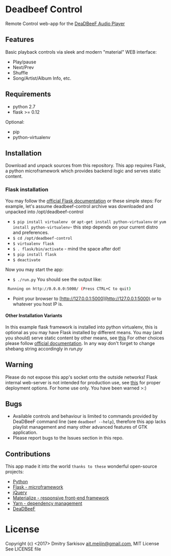 # Deadbeef Control
Remote Control web-app for the [DeaDBeeF Audio Player](https://github.com/DeaDBeeF-Player/deadbeef)

## Features
Basic playback controls via sleek and modern "material" WEB interface:

* Play/pause
* Next/Prev
* Shuffle
* Song/Artist/Album Info, etc.

## Requirements
* python 2.7
* flask >= 0.12

Optional:
* pip
* python-virtualenv

## Installation
Download and unpack sources from this repository.
This app requires Flask, a python microframework which provides backend logic and serves static content.

### Flask installation
You may follow the [official Flask documentation](http://flask.pocoo.org/docs/0.12/installation/) or these simple steps:
For example, let's assume deadbeef-control archive was downloaded and unpacked into /opt/deadbeef-control
* `$ pip install virtualenv ` or `apt-get install python-virtualenv` or `yum install python-virtualenv`- this step depends on your current distro and preferences.
* `$ cd /opt/deadbeef-control`
* `$ virtualenv flask`
* `$ . flask/bin/activate` - mind the space after dot!
* `$ pip install flask`
* `$ deactivate `

Now you may start the app:
* `$ ./run.py`
You should see the output like:
```bash
 Running on http://0.0.0.0:5000/ (Press CTRL+C to quit)
```
*  Point your browser to [http://127.0.0.1:5000](http://127.0.0.1:5000) or to whatever you host IP is.

#### Other Installation Variants
In this example flask framework is installed into python virtualenv, this is optional as you may have Flask installed by different means. You may (and you should) serve static content by other means, see [this](http://flask.pocoo.org/docs/0.12/deploying/#deployment)
For other choices please follow [official documentation](http://flask.pocoo.org/docs/dev/deploying/).
In any way don't forget to change shebang string accordingly in *run.py*

## Warning
Please do not expose this app's socket onto the outside networks!
Flask internal web-server is not intended for production use, see [this](http://flask.pocoo.org/docs/dev/deploying/) for proper deployment options.
For home use only. 
You have been warned >:)

## Bugs
* Available controls and behaviour is limited to commands provided by DeaDBeeF command line (see `deadbeef --help`), 
therefore this app lacks playlist management and many other advanced features of GTK application.
* Please report bugs to the Issues section in this repo.

## Contributions
This app made it into the world `thanks to these` wonderful open-source projects:
* [Python](https://www.python.org/)
* [Flask - microframework](http://flask.pocoo.org/)
* [jQuery](https://jquery.com/)
* [Materialize - responsive front-end framework](http://materializecss.com/)
* [Yarn - dependency management](https://yarnpkg.com/lang/en/)
* [DeaDBeeF](https://github.com/ameiji/deadbeef-control)


# License
Copyright (c) <2017> Dmitry Sarkisov <ait.meijin@gmail.com>, MIT License
See LICENSE file
